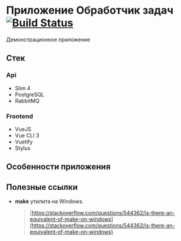 # Приложение Обработчик задач [![Build Status](https://travis-ci.com/vovancho/slim-vue-demo.svg?token=73g6SyN3hhjhz6WZX1ws&branch=master)](https://travis-ci.com/vovancho/slim-vue-demo)
Демонстрационное приложение

## Стек

### Api

 - Slim 4
 - PostgreSQL
 - RabbitMQ

### Frontend

 - VueJS
 - Vue CLI 3
 - Vuetify
 - Stylus

## Особенности приложения


## Полезные ссылки
*   **make** утилита на Windows.

    > [https://stackoverflow.com/questions/544362/is-there-an-equivalent-of-make-on-windows](https://stackoverflow.com/questions/544362/is-there-an-equivalent-of-make-on-windows)
